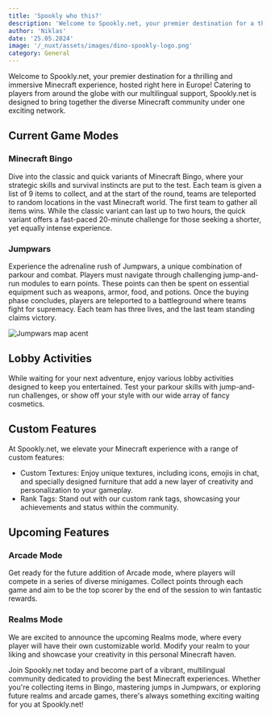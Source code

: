 ```yaml
---
title: 'Spookly who this?'
description: 'Welcome to Spookly.net, your premier destination for a thrilling and immersive Minecraft experience, hosted right here in Europe! Catering to players from around the globe with our multilingual support, Spookly.net is designed to bring together the diverse Minecraft community under one exciting network.'
author: 'Niklas'
date: '25.05.2024'
image: '/_nuxt/assets/images/dino-spookly-logo.png'
category: General
---
```

Welcome to Spookly.net, your premier destination for a thrilling and immersive Minecraft experience, hosted right here in Europe! Catering to players from around the globe with our multilingual support, Spookly.net is designed to bring together the diverse Minecraft community under one exciting network.

## Current Game Modes

### Minecraft Bingo
Dive into the classic and quick variants of Minecraft Bingo, where your strategic skills and survival instincts are put to the test. Each team is given a list of 9 items to collect, and at the start of the round, teams are teleported to random locations in the vast Minecraft world. The first team to gather all items wins. While the classic variant can last up to two hours, the quick variant offers a fast-paced 20-minute challenge for those seeking a shorter, yet equally intense experience.

### Jumpwars
Experience the adrenaline rush of Jumpwars, a unique combination of parkour and combat. Players must navigate through challenging jump-and-run modules to earn points. These points can then be spent on essential equipment such as weapons, armor, food, and potions. Once the buying phase concludes, players are teleported to a battleground where teams fight for supremacy. Each team has three lives, and the last team standing claims victory.

![Jumpwars map acent](/_nuxt/assets/images/render/maps/acent.png "Jumpwars map acent")

## Lobby Activities

While waiting for your next adventure, enjoy various lobby activities designed to keep you entertained. Test your parkour skills with jump-and-run challenges, or show off your style with our wide array of fancy cosmetics.

## Custom Features

At Spookly.net, we elevate your Minecraft experience with a range of custom features:

-   Custom Textures: Enjoy unique textures, including icons, emojis in chat, and specially designed furniture that add a new layer of creativity and personalization to your gameplay.
-   Rank Tags: Stand out with our custom rank tags, showcasing your achievements and status within the community.

## Upcoming Features

### Arcade Mode
Get ready for the future addition of Arcade mode, where players will compete in a series of diverse minigames. Collect points through each game and aim to be the top scorer by the end of the session to win fantastic rewards.

### Realms Mode 
We are excited to announce the upcoming Realms mode, where every player will have their own customizable world. Modify your realm to your liking and showcase your creativity in this personal Minecraft haven.

Join Spookly.net today and become part of a vibrant, multilingual community dedicated to providing the best Minecraft experiences. Whether you're collecting items in Bingo, mastering jumps in Jumpwars, or exploring future realms and arcade games, there's always something exciting waiting for you at Spookly.net!